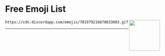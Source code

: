 # Free Emoji List

<img align="right" width="100" height="100" src="https://cdn.discordapp.com/emojis/781979216878633003.gif">

```
https://cdn.discordapp.com/emojis/781979216878633003.gif
```

---
